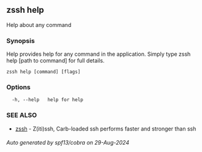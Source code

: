 ## zssh help

Help about any command

### Synopsis

Help provides help for any command in the application.
Simply type zssh help [path to command] for full details.

```
zssh help [command] [flags]
```

### Options

```
  -h, --help   help for help
```

### SEE ALSO

* [zssh](../zssh.md)	 - Z(iti)ssh, Carb-loaded ssh performs faster and stronger than ssh

###### Auto generated by spf13/cobra on 29-Aug-2024
